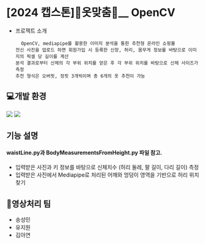 # [2024 캡스톤]👕옷맞춤👖__ OpenCV
- 프로젝트 소개

        OpenCV, mediapipe를 활용한 이미지 분석을 통한 추천형 온라인 쇼핑몰
      전신 사진을 업로드 하면 회원가입 시 등록한 신장, 허리, 몸무게 정보를 바탕으로 이미지의 픽셀 당 길이를 계산
      분석 결과로부터 신체의 각 부위 위치를 얻은 후 각 부위 위치를 바탕으로 신체 사이즈가 측정
      추천 형식은 오버핏, 정핏 3개씩이며 총 6개의 옷 추천이 가능


## 💻개발 환경 
<img src="https://img.shields.io/badge/Python-3766AB?style=for-the-badge&logo=Python&logoColor=white"/> <img src="https://img.shields.io/badge/opencv-5C3EE8?style=for-the-badge&logo=opencv&logoColor=white"/>

## 기능 설명
#### waistLine.py과 BodyMeasurementsFromHeight.py 파일 참고.
- 입력받은 사진과 키 정보를 바탕으로 신체치수 (허리 둘레, 팔 길이, 다리 길이) 측정
- 입력받은 사진에서 Mediapipe로 처리된 어깨와 엉덩이 영역을 기반으로 허리 위치 찾기
## 👫영상처리 팀
- 송성민
- 유지원
- 김아연
